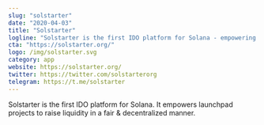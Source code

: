 ```yaml
---
slug: "solstarter"
date: "2020-04-03"
title: "Solstarter"
logline: "Solstarter is the first IDO platform for Solana - empowering launchpad projects to raise liquidity in a fair & decentralized manner."
cta: "https://solstarter.org/"
logo: /img/solstarter.svg
category: app
website: https://solstarter.org/
twitter: https://twitter.com/solstarterorg
telegram: https://t.me/solstarter
---
```


Solstarter is the first IDO platform for Solana. It empowers launchpad projects to raise liquidity in a fair & decentralized manner.
